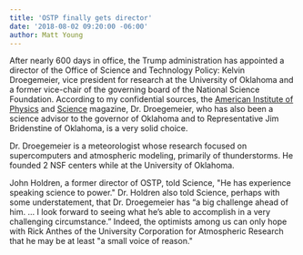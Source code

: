 ```yaml
---
title: 'OSTP finally gets director'
date: '2018-08-02 09:20:00 -06:00'
author: Matt Young
---
```


After nearly 600 days in office, the Trump administration has appointed a director of the Office of Science and Technology Policy: Kelvin Droegemeier, vice president for research at the University of Oklahoma and a former vice-chair of the governing board of the National Science Foundation. According to my confidential sources, the <a href="https://www.aip.org/fyi/2018/trump-picks-meteorologist-kelvin-droegemeier-lead-white-house-science-office">American Institute of Physics</a> and <a href="http://www.sciencemag.org/news/2018/07/trump-s-pick-head-white-house-science-office-gets-good-reviews">Science</a> magazine, Dr. Droegemeier, who has also been a science advisor to the governor of Oklahoma and to Representative Jim Bridenstine of Oklahoma, is a very solid choice.

Dr. Droegemeier is a meteorologist whose research focused on supercomputers and atmospheric modeling, primarily of thunderstorms. He founded 2 NSF centers while at the University of Oklahoma.

John Holdren, a former director of OSTP, told Science, "He has experience speaking science to power." Dr. Holdren also told Science, perhaps with some understatement, that Dr. Droegemeier has “a big challenge ahead of him. … I look forward to seeing what he’s able to accomplish in a very challenging circumstance.” Indeed, the optimists among us can only hope with Rick Anthes of the University Corporation for Atmospheric Research that he may be at least "a small voice of reason." 
